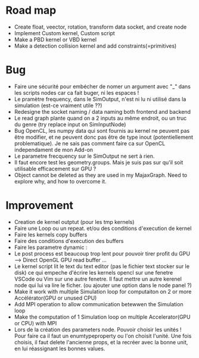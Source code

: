 # Road map
- Create float, veector, rotation, transform data socket, and create node
- Implement Custom kernel, Custom script
- Make a PBD kernel or VBD kernel
- Make a detection collision kernel and add constraints(=primitives)

# Bug
- Faire une sécurité pour embécher de nomer un argument avec "_" dans les scripts nodes car ca fait buger, ni les espaces !
- Le pramètre frequency, dans le SimOutput, n'est ni lu ni utilisé dans la simulation (est-ce vraiment utile ??)
- Redesigne the socket naming / data naming both frontend and backend
- Le read graph plante quand on a 2 inputs au même endroit, ou un truc du genre (try replace input on SimInputNode)
- Bug OpenCL, les numpy data qui sont fournis au kernel ne peuvent pas être modifier, et ne peuvent donc pas être de type inout (potentiellement problematique). Je ne sais pas comment faire ca sur OpenCL independament de mon Add-on
- Le parametre frecquency sur le SimOutput ne sert à rien.
- Il faut encore test les geometry.groups. Mais je suis pas sur qu'il soit utilisable efficacement sur GPU ?
- Object cannot be deleted as they are used in my MajaxGraph. Need to explore why, and how to overcome it.

# Improvement
- Creation de kernel outptut (pour les tmp kernels)
- Faire une Loop ou un repeat. et/ou des conditions d'execution de kernel
- Faire les kernels copy buffers
- Faire des conditions d'execution des buffers
- Faire les parametre dynamic : 
- Le post process est beaucoup trop lent pour pouvoir tirer profit du GPU --> Direct OpenGL GPU read buffer ...
- Le kernel script lit le text du text editor (pas le fichier text stocker sur le disk) ce qui empeche d'écrire les kernels opencl sur une fenetre VSCode ou Vim sur une autre fenetre. Il faut mettre un autre kerenel node qui lui va lire le ficher. (ou ajouter une option dans le node panel ?)
- Make it work with multiple Simulation loop for computaiton on 2 or more Accélérator(GPU or unused CPU)
- Add MPI operation to allow communication betewwen the Simulation loop
- Make the computation of 1 Simulation loop on multiple Accelerator(GPU or CPU) with MPI
- Lors de la création des parameters node. Pouvoir choisir les unités ! Pour faire ca il faut un enumtypeproperty ou l'on choisit l'unité. Une fois choisis, il faut delete l'ancienne props, et la recréer avec la bonne unit, en lui réassignant les bonnes values.